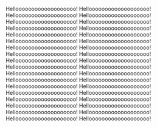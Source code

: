 Hellooooooooooooooooooo!
Hellooooooooooooooooooo!
Hellooooooooooooooooooo!
Hellooooooooooooooooooo!
Hellooooooooooooooooooo!
Hellooooooooooooooooooo!
Hellooooooooooooooooooo!
Hellooooooooooooooooooo!
Hellooooooooooooooooooo!
Hellooooooooooooooooooo!
Hellooooooooooooooooooo!
Hellooooooooooooooooooo!
Hellooooooooooooooooooo!
Hellooooooooooooooooooo!
Hellooooooooooooooooooo!
Hellooooooooooooooooooo!
Hellooooooooooooooooooo!
Hellooooooooooooooooooo!
Hellooooooooooooooooooo!
Hellooooooooooooooooooo!
Hellooooooooooooooooooo!
Hellooooooooooooooooooo!
Hellooooooooooooooooooo!
Hellooooooooooooooooooo!
Hellooooooooooooooooooo!
Hellooooooooooooooooooo!
Hellooooooooooooooooooo!
Hellooooooooooooooooooo!
Hellooooooooooooooooooo!
Hellooooooooooooooooooo!
Hellooooooooooooooooooo!
Hellooooooooooooooooooo!
Hellooooooooooooooooooo!
Hellooooooooooooooooooo!
Hellooooooooooooooooooo!
Hellooooooooooooooooooo!
